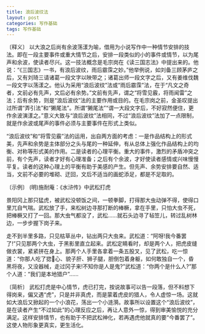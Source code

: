 ```yaml
---
title: 浪后波纹法
layout: post
categories: 写作基础
tags: 写作基础
---
```


〔释义〕 以大浪之后尚有余波荡漾为喻，借用为小说写作中一种情节安排的技法。即在一段主要事件或重大情节之后，安排一段类似的小的事件或情节，以为尾声和余波，使读者尽兴。这一技法概念是毛宗岗在《读三国志法》中提出来的。他说：“《三国志》一书，有浪后波纹，雨后霢霂之妙。”他举例说，如刘备三顾茅庐之后，又有刘琦三请诸葛一段文字以映带之；诸葛出师一段文字之后，又有姜维伐魏一段文字以荡漾之。他认为采用“浪后波纹”法或“雨后霢霂”法，在于“凡文之奇者，文前必有先声，文后必有余势。”文前有先声，谓之“将雪见霰，将雨闻雷”之法；后有余势，则是“浪后波纹”法的主要作用或目的。在毛宗岗之前，金圣叹提出过所谓“弄引法”和“獭尾法”。所谓“獭尾法”“谓一大段文字后，不好寂然便住，更作余波演漾之。”意义大致与“浪后波纹”法相同，不过“浪后波纹”法加了一点限制，就是作余波或尾声的事件必须与主要事件在形式上类似。

“浪后波纹”和“将雪见霰”法的运用，出自两方面的考虑：一是作品结构上的形式美，先声和余势是主体部分之头与尾的一种延伸，有从总体上强化作品结构上的均衡、对称等形式美的作用。二是读者的心理平衡。重大的事件，激烈的矛盾冲突之前，有个先声，读者才好有心理准备；之后有个余波，才好使读者感情或兴味慢慢平复。读者的这种心理上的平衡有助于美感的产生。但先声、余势安排要自然、适当，文前不必要的堆砌、迂回，文后不适当的画蛇添足，都是不足取的。

〔示例〕 (明)施耐庵：《水浒传》中武松打虎

景阳冈上那只猛虎，被武松没顿饭之间，一顿拳脚，打得那大虫动弹不得，使得口里兀自气喘。武松放了手，来松树边寻那打断的棒橛，拿在手里，只怕大虫不死，把棒橛又打了一回。那大虫气都没了，武松……就石头边寻了毡笠儿，转过乱树林边，一步步握下岗子来。

走不到半里多路，只见枯草丛中，钻出两只大虫来。武松道：“阿呀!我今番罢了!”只见那两个大虫，于黑影里直立起来。武松定睛看时，却是两个人，把虎皮缝做衣裳，紧紧拼在身上。那两个人手里各拿着一条五股叉，见了武松，吃一惊道：“你那人吃了㺀𤝽心、貌子肝、狮子腿，胆倒包着身躯，如何敢独自一个，昏黑将夜，又没器械，走过冈子来!不知你是人是鬼?”武松道：“你两个是什么人?”那个人道：“我们是本地猎户”……

〔简析〕 武松打虎是中心情节，虎已打完，按说故事可以告一段落，但不料想下得岗来，偏又遇“虎”，只是并非真虎，而是蒙着虎皮的猎人，令人虚惊一场。这就如大浪后又掀起的一个小浪花，荡出一个小涟漪。故事所以设置这个“浪后波纹”，是在读者产生“不过如此”的心理反应之后，再让人意外一惊，得到审美愉悦的充分满足。这样安排情节，也有助于不把武松神化，若再遇虎他就真的要“今番罢了”。这使人物形象更真实，更生活化。 